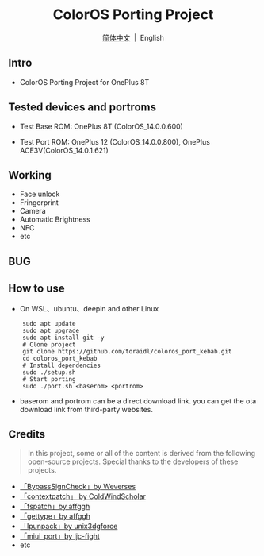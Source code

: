 <div align="center">


# ColorOS Porting Project

[简体中文](/README.md)&nbsp;&nbsp;|&nbsp;&nbsp;English

</div>

## Intro
- ColorOS Porting Project for OnePlus 8T

## Tested devices and portroms
- Test Base ROM: OnePlus 8T (ColorOS_14.0.0.600)

- Test Port ROM: OnePlus 12 (ColorOS_14.0.0.800), OnePlus ACE3V(ColorOS_14.0.1.621)

## Working
- Face unlock
- Fringerprint
- Camera
- Automatic Brightness
- NFC
- etc


## BUG


## How to use
- On WSL、ubuntu、deepin and other Linux
```shell
    sudo apt update
    sudo apt upgrade
    sudo apt install git -y
    # Clone project
    git clone https://github.com/toraidl/coloros_port_kebab.git
    cd coloros_port_kebab
    # Install dependencies
    sudo ./setup.sh
    # Start porting
    sudo ./port.sh <baserom> <portrom>
```
- baserom and portrom can be a direct download link. you can get the ota download link  from third-party websites.

## Credits
> In this project, some or all of the content is derived from the following open-source projects. Special thanks to the developers of these projects.

- [「BypassSignCheck」by Weverses](https://github.com/Weverses/BypassSignCheck)
- [「contextpatch」 by ColdWindScholar](https://github.com/ColdWindScholar/TIK)
- [「fspatch」by affggh](https://github.com/affggh/fspatch)
- [「gettype」by affggh](https://github.com/affggh/gettype)
- [「lpunpack」by unix3dgforce](https://github.com/unix3dgforce/lpunpack)
- [「miui_port」by ljc-fight](https://github.com/ljc-fight/miui_port)
- etc